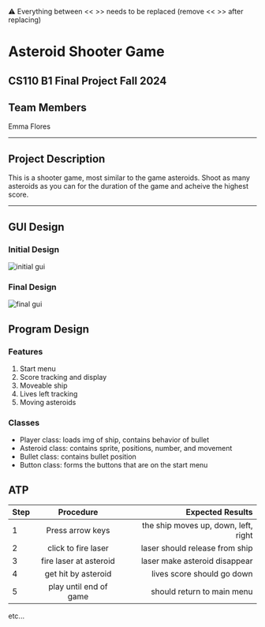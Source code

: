 
:warning: Everything between << >> needs to be replaced (remove << >> after replacing)

# Asteroid Shooter Game
## CS110 B1 Final Project Fall 2024

## Team Members

Emma Flores

***

## Project Description

This is a shooter game, most similar to the game asteroids. Shoot as many asteroids as you can for the duration of the game and acheive the highest score. 

***    

## GUI Design

### Initial Design

![initial gui](assets/gui.jpg)

### Final Design

![final gui](assets/finalgui.jpg)

## Program Design

### Features

1. Start menu
2. Score tracking and display
3. Moveable ship 
4. Lives left tracking
5. Moving asteroids

### Classes

- Player class: loads img of ship, contains behavior of bullet
- Asteroid class: contains sprite, positions, number, and movement
- Bullet class: contains bullet position
- Button class: forms the buttons that are on the start menu

## ATP

| Step                 |Procedure             |Expected Results                   |
|----------------------|:--------------------:|----------------------------------:|
|  1                   | Press arrow keys     |the ship moves up, down, left, right|
|  2                   | click to fire laser  | laser should release from ship    |
|  3                   |fire laser at asteroid| laser make asteroid disappear       |
|  4                   | get hit by asteroid   | lives score should go down        |
|  5                   |play until end of game| should return to main menu       |
etc...
